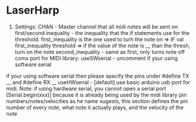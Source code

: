 # LaserHarp

 1) Settings:
 CHAN - Master channel that all midi notes will be sent on
 first/second inequality - the inequality that the if statements use for the threshold.
 first_inequality is the one used to turh the note on => IF val first_inequality threshold => if the value of the note is __ than the thresh, turn on the note
 second_inequality - same as first, only turns note off
 coms port for MIDI library:
 useSWserial - uncomment if your using software serial
 
 if your using software serial then please specify the pins under #define TX __ and #define RX __
 useHWserial - [default] use basic arduino usb port for midi. Note: if using hardware serial, you cannot open a serial port [Serial.begin(xxx)]
 because it is already being used by the midi library
 pin numbers/notes/velocities
 as he name sugests, this section defines the pin number of every note, what note it actually plays, and the velocity of the note
